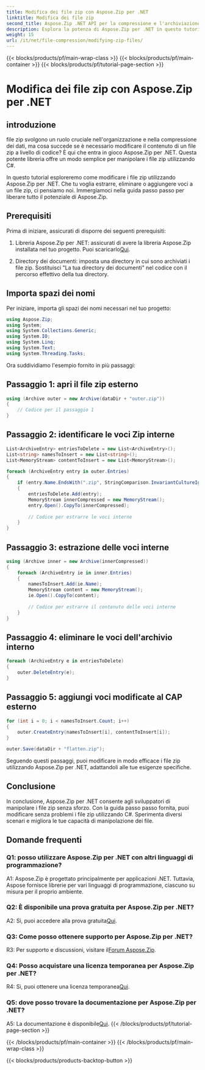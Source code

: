 ```yaml
---
title: Modifica dei file zip con Aspose.Zip per .NET
linktitle: Modifica dei file zip
second_title: Aspose.Zip .NET API per la compressione e l'archiviazione dei file
description: Esplora la potenza di Aspose.Zip per .NET in questo tutorial completo. Impara a modificare i file zip senza problemi utilizzando C#.
weight: 15
url: /it/net/file-compression/modifying-zip-files/
---
```


{{< blocks/products/pf/main-wrap-class >}}
{{< blocks/products/pf/main-container >}}
{{< blocks/products/pf/tutorial-page-section >}}

# Modifica dei file zip con Aspose.Zip per .NET

## introduzione

file zip svolgono un ruolo cruciale nell'organizzazione e nella compressione dei dati, ma cosa succede se è necessario modificare il contenuto di un file zip a livello di codice? È qui che entra in gioco Aspose.Zip per .NET. Questa potente libreria offre un modo semplice per manipolare i file zip utilizzando C#.

In questo tutorial esploreremo come modificare i file zip utilizzando Aspose.Zip per .NET. Che tu voglia estrarre, eliminare o aggiungere voci a un file zip, ci pensiamo noi. Immergiamoci nella guida passo passo per liberare tutto il potenziale di Aspose.Zip.

## Prerequisiti

Prima di iniziare, assicurati di disporre dei seguenti prerequisiti:

1.  Libreria Aspose.Zip per .NET: assicurati di avere la libreria Aspose.Zip installata nel tuo progetto. Puoi scaricarlo[Qui](https://releases.aspose.com/zip/net/).

2. Directory dei documenti: imposta una directory in cui sono archiviati i file zip. Sostituisci "La tua directory dei documenti" nel codice con il percorso effettivo della tua directory.

## Importa spazi dei nomi

Per iniziare, importa gli spazi dei nomi necessari nel tuo progetto:

```csharp
using Aspose.Zip;
using System;
using System.Collections.Generic;
using System.IO;
using System.Linq;
using System.Text;
using System.Threading.Tasks;
```

Ora suddividiamo l'esempio fornito in più passaggi:

## Passaggio 1: apri il file zip esterno

```csharp
using (Archive outer = new Archive(dataDir + "outer.zip"))
{
    // Codice per il passaggio 1
}
```

## Passaggio 2: identificare le voci Zip interne

```csharp
List<ArchiveEntry> entriesToDelete = new List<ArchiveEntry>();
List<string> namesToInsert = new List<string>();
List<MemoryStream> contentToInsert = new List<MemoryStream>();

foreach (ArchiveEntry entry in outer.Entries)
{
    if (entry.Name.EndsWith(".zip", StringComparison.InvariantCultureIgnoreCase))
    {
        entriesToDelete.Add(entry);
        MemoryStream innerCompressed = new MemoryStream();
        entry.Open().CopyTo(innerCompressed);
        
        // Codice per estrarre le voci interne
    }
}
```

## Passaggio 3: estrazione delle voci interne

```csharp
using (Archive inner = new Archive(innerCompressed))
{
    foreach (ArchiveEntry ie in inner.Entries)
    {
        namesToInsert.Add(ie.Name);
        MemoryStream content = new MemoryStream();
        ie.Open().CopyTo(content);
        
        // Codice per estrarre il contenuto delle voci interne
    }
}
```

## Passaggio 4: eliminare le voci dell'archivio interno

```csharp
foreach (ArchiveEntry e in entriesToDelete)
{
    outer.DeleteEntry(e);
}
```

## Passaggio 5: aggiungi voci modificate al CAP esterno

```csharp
for (int i = 0; i < namesToInsert.Count; i++)
{
    outer.CreateEntry(namesToInsert[i], contentToInsert[i]);
}

outer.Save(dataDir + "flatten.zip");
```

Seguendo questi passaggi, puoi modificare in modo efficace i file zip utilizzando Aspose.Zip per .NET, adattandoli alle tue esigenze specifiche.

## Conclusione

In conclusione, Aspose.Zip per .NET consente agli sviluppatori di manipolare i file zip senza sforzo. Con la guida passo passo fornita, puoi modificare senza problemi i file zip utilizzando C#. Sperimenta diversi scenari e migliora le tue capacità di manipolazione dei file.

## Domande frequenti

### Q1: posso utilizzare Aspose.Zip per .NET con altri linguaggi di programmazione?

A1: Aspose.Zip è progettato principalmente per applicazioni .NET. Tuttavia, Aspose fornisce librerie per vari linguaggi di programmazione, ciascuno su misura per il proprio ambiente.

### Q2: È disponibile una prova gratuita per Aspose.Zip per .NET?

 A2: Sì, puoi accedere alla prova gratuita[Qui](https://releases.aspose.com/).

### Q3: Come posso ottenere supporto per Aspose.Zip per .NET?

 R3: Per supporto e discussioni, visitare il[Forum Aspose.Zip](https://forum.aspose.com/c/zip/37).

### Q4: Posso acquistare una licenza temporanea per Aspose.Zip per .NET?

 R4: Sì, puoi ottenere una licenza temporanea[Qui](https://purchase.aspose.com/temporary-license/).

### Q5: dove posso trovare la documentazione per Aspose.Zip per .NET?

 A5: La documentazione è disponibile[Qui](https://reference.aspose.com/zip/net/).
{{< /blocks/products/pf/tutorial-page-section >}}

{{< /blocks/products/pf/main-container >}}
{{< /blocks/products/pf/main-wrap-class >}}

{{< blocks/products/products-backtop-button >}}
